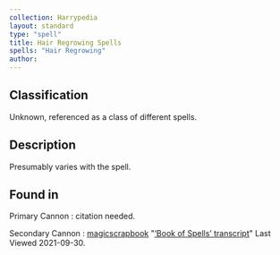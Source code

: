 ```yaml
---
collection: Harrypedia
layout: standard
type: "spell"
title: Hair Regrowing Spells
spells: "Hair Regrowing"
author:
---
```


## Classification

Unknown, referenced as a class of different spells.

## Description

Presumably varies with the spell.

## Found in

Primary Cannon
: citation needed.

Secondary Cannon
: [magicscrapbook](https://magicscrapbook.tumblr.com/)
"[‘Book of Spells’ transcript](https://magicscrapbook.tumblr.com/post/162085200042/book-of-spells-transcript)"
Last Viewed 2021-09-30.
